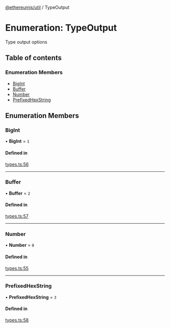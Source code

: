 [@ethereumjs/util](../README.md) / TypeOutput

# Enumeration: TypeOutput

Type output options

## Table of contents

### Enumeration Members

- [BigInt](TypeOutput.md#bigint)
- [Buffer](TypeOutput.md#buffer)
- [Number](TypeOutput.md#number)
- [PrefixedHexString](TypeOutput.md#prefixedhexstring)

## Enumeration Members

### BigInt

• **BigInt** = ``1``

#### Defined in

[types.ts:56](https://github.com/ethereumjs/ethereumjs-monorepo/blob/master/packages/util/src/types.ts#L56)

___

### Buffer

• **Buffer** = ``2``

#### Defined in

[types.ts:57](https://github.com/ethereumjs/ethereumjs-monorepo/blob/master/packages/util/src/types.ts#L57)

___

### Number

• **Number** = ``0``

#### Defined in

[types.ts:55](https://github.com/ethereumjs/ethereumjs-monorepo/blob/master/packages/util/src/types.ts#L55)

___

### PrefixedHexString

• **PrefixedHexString** = ``3``

#### Defined in

[types.ts:58](https://github.com/ethereumjs/ethereumjs-monorepo/blob/master/packages/util/src/types.ts#L58)
